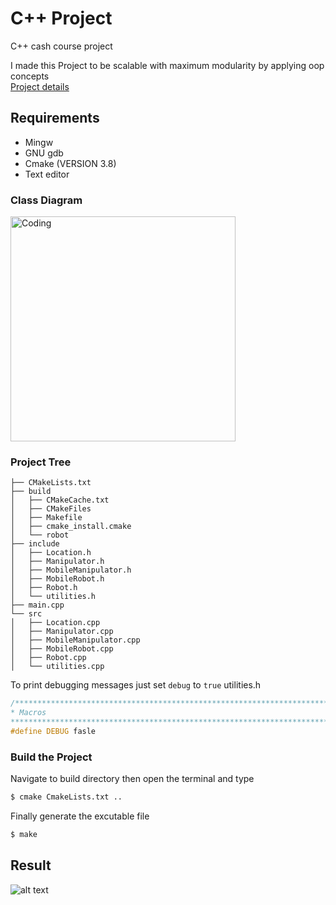# C++ Project
C++ cash course project <br>

I made this Project to be scalable with maximum modularity by applying oop concepts <br>
[Project details](https://github.com/A-Hanie/Cpp_Project/blob/main/media/C%2B%2B%20Project.pdf)
## Requirements
 - Mingw
 - GNU gdb  
 - Cmake (VERSION 3.8)
 - Text editor
 
### Class Diagram

<img align="center" alt="Coding" width="360" src="https://github.com/A-Hanie/Cpp_Project/blob/main/media/classDiagram.png">

### Project Tree
```
├── CMakeLists.txt
├── build
│   ├── CMakeCache.txt
│   ├── CMakeFiles
│   ├── Makefile
│   ├── cmake_install.cmake
│   └── robot
├── include
│   ├── Location.h
│   ├── Manipulator.h
│   ├── MobileManipulator.h
│   ├── MobileRobot.h
│   ├── Robot.h
│   └── utilities.h
├── main.cpp
└── src
│   ├── Location.cpp
│   ├── Manipulator.cpp
│   ├── MobileManipulator.cpp
│   ├── MobileRobot.cpp
│   ├── Robot.cpp
│   └── utilities.cpp
```

To print debugging messages just set ```debug``` to ```true```
utilities.h


```cpp
/******************************************************************************
* Macros
*******************************************************************************/
#define DEBUG fasle

```
### Build the Project  
Navigate to build directory then open the terminal and type 
``` bash
$ cmake CmakeLists.txt ..

```
Finally generate the excutable file

``` bash
$ make

```
## Result

![alt text](https://github.com/A-Hanie/Cpp_Project/blob/main/media/result.png?raw=true)
